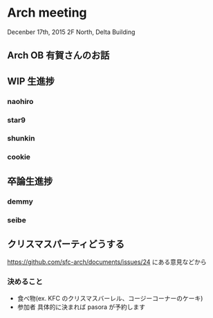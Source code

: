 # Arch meeting
Decenber 17th, 2015
2F North, Delta Building

## Arch OB 有賀さんのお話

## WIP 生進捗
### naohiro
### star9
### shunkin
### cookie

## 卒論生進捗
### demmy
### seibe

## クリスマスパーティどうする
https://github.com/sfc-arch/documents/issues/24 にある意見などから
### 決めること
* 食べ物(ex. KFC のクリスマスバーレル、コージーコーナーのケーキ)
* 参加者
具体的に決まれば pasora が予約します
